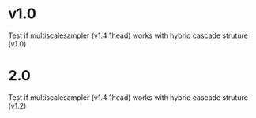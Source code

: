 # v1.0
Test if multiscalesampler (v1.4 1head) works with hybrid cascade struture (v1.0)


# 2.0
Test if multiscalesampler (v1.4 1head) works with hybrid cascade struture (v1.2)